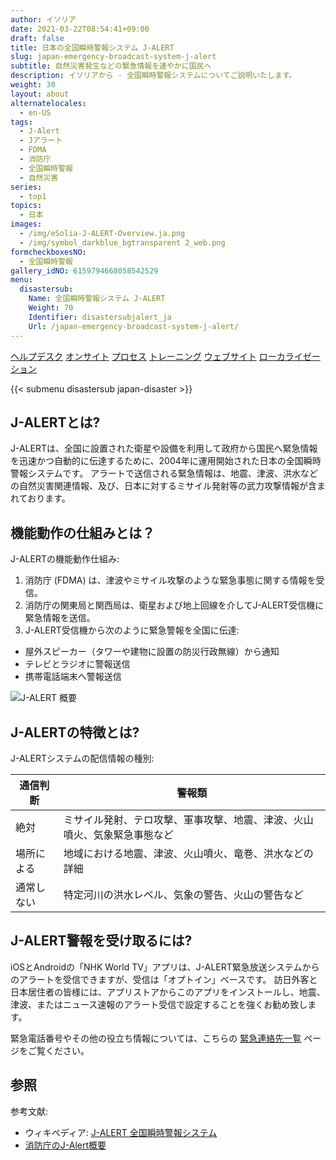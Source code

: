 ```yaml
---
author: イソリア
date: 2021-03-22T08:54:41+09:00
draft: false
title: 日本の全国瞬時警報システム J-ALERT
slug: japan-emergency-broadcast-system-j-alert
subtitle: 自然災害発生などの緊急情報を速やかに国民へ
description: イソリアから - 全国瞬時警報システムについてご説明いたします。
weight: 30
layout: about
alternatelocales:
  - en-US
tags:
  - J-Alert
  - Jアラート
  - FDMA
  - 消防庁
  - 全国瞬時警報
  - 自然災害
series:
  - top1
topics:
  - 日本
images:
  - /img/eSolia-J-ALERT-Overview.ja.png
  - /img/symbol_darkblue_bgtransparent 2_web.png
formcheckboxesNO:
  - 全国瞬時警報
gallery_idNO: 6159794668058542529
menu:
  disastersub:
    Name: 全国瞬時警報システム J-ALERT
    Weight: 70
    Identifier: disastersubjalert_ja
    Url: /japan-emergency-broadcast-system-j-alert/
---
```


<div class="buttons has-addons is-hidden-tablet">
  <a class="button" href="/outsourcing"><span class="icon"><i class="fas fa-anchor"></i></span></a>
  <a class="button" href="/helpdesk">ヘルプデスク</a>
  <a class="button" href="/on-site">オンサイト</a>
  <a class="button is-active" href="/process">プロセス</a>
  <a class="button" href="/training">トレーニング</a>
  <a class="button" href="/website-design">ウェブサイト</a>
  <a class="button" href="/localization">ローカライゼーション</a>
</div>

{{< submenu disastersub japan-disaster >}}

## J-ALERTとは?

J-ALERTは、全国に設置された衛星や設備を利用して政府から国民へ緊急情報を迅速かつ自動的に伝達するために、2004年に運用開始された日本の全国瞬時警報システムです。 アラートで送信される緊急情報は、地震、津波、洪水などの自然災害関連情報、及び、日本に対するミサイル発射等の武力攻撃情報が含まれております。

## 機能動作の仕組みとは？ 

J-ALERTの機能動作仕組み: 

1. 消防庁 (FDMA) は、津波やミサイル攻撃のような緊急事態に関する情報を受信。
2. 消防庁の関東局と関西局は、衛星および地上回線を介してJ-ALERT受信機に緊急情報を送信。
3. J-ALERT受信機から次のように緊急警報を全国に伝達: 
  * 屋外スピーカー（タワーや建物に設置の防災行政無線）から通知
  * テレビとラジオに警報送信
  * 携帯電話端末へ警報送信

<img src="eSolia-J-ALERT-Overview.ja.svg" alt="J-ALERT 概要"/> 

## J-ALERTの特徴とは?

J-ALERTシステムの配信情報の種別: 

| 通信判断 | 警報類 |
| ------------- | ------------- |
| 絶対  | ミサイル発射、テロ攻撃、軍事攻撃、地震、津波、火山噴火、気象緊急事態など  |
| 場所による | 地域における地震、津波、火山噴火、竜巻、洪水などの詳細 |
| 通常しない | 特定河川の洪水レベル、気象の警告、火山の警告など |

## J-ALERT警報を受け取るには?

iOSとAndroidの「NHK World TV」アプリは、J-ALERT緊急放送システムからのアラートを受信できますが、受信は「オプトイン」ベースです。 訪日外客と日本居住者の皆様には、アプリストアからこのアプリをインストールし、地震、津波、またはニュース速報のアラート受信で設定することを強くお勧め致します。 

緊急電話番号やその他の役立ち情報については、こちらの [緊急連絡先一覧](/japan-contacts) ページをご覧ください。

## 参照

参考文献:

* ウィキペディア: [J-ALERT 全国瞬時警報システム](https://ja.wikipedia.org/wiki/%E5%85%A8%E5%9B%BD%E7%9E%AC%E6%99%82%E8%AD%A6%E5%A0%B1%E3%82%B7%E3%82%B9%E3%83%86%E3%83%A0)
* [消防庁のJ-Alert概要](https://www.fdma.go.jp/html/intro/form/pdf/kokuminhogo_unyou/kokuminhogo_unyou_main/J-ALERT_gaiyou.pdf)